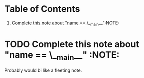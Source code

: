 
# Table of Contents

1.  [Complete this note about "name == \\\_<sub>main</sub>\_\_"](#org5a0c844):NOTE:



<a id="org5a0c844"></a>

# TODO Complete this note about "name == \\\_<sub>main</sub>\_\_"     :NOTE:

Probably would bi like a fleeting note.

